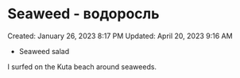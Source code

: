 # Seaweed - водоросль

Created: January 26, 2023 8:17 PM
Updated: April 20, 2023 9:16 AM

- Seaweed salad

I surfed on the Kuta beach around seaweeds.